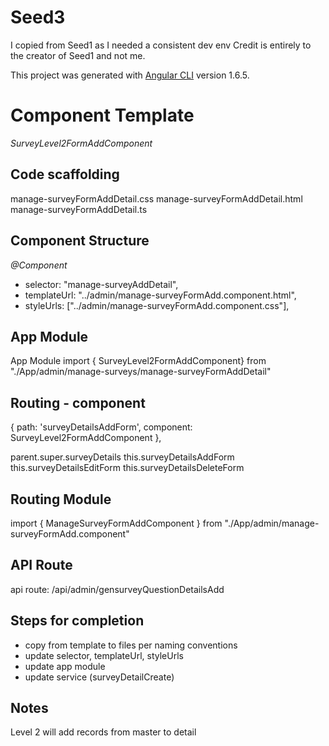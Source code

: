 # Seed3 
I copied from Seed1 as I needed a consistent dev env
Credit is entirely to the creator of Seed1 and not me.

This project was generated with [Angular CLI](https://github.com/angular/angular-cli) version 1.6.5.

# Component Template
*SurveyLevel2FormAddComponent*


## Code scaffolding

manage-surveyFormAddDetail.css
manage-surveyFormAddDetail.html
manage-surveyFormAddDetail.ts


## Component Structure

_@Component_ 
   * selector: "manage-surveyAddDetail",
   * templateUrl: "../admin/manage-surveyFormAdd.component.html",
   * styleUrls: ["../admin/manage-surveyFormAdd.component.css"],

## App Module

App Module
import { SurveyLevel2FormAddComponent} from "./App/admin/manage-surveys/manage-surveyFormAddDetail"

## Routing - component
 { path: 'surveyDetailsAddForm', component: SurveyLevel2FormAddComponent },

parent.super.surveyDetails
this.surveyDetailsAddForm
this.surveyDetailsEditForm
this.surveyDetailsDeleteForm

## Routing Module

import { ManageSurveyFormAddComponent } from "./App/admin/manage-surveyFormAdd.component"	

## API Route
api route:  /api/admin/gensurveyQuestionDetailsAdd

## Steps for completion

* copy from template to files per naming conventions
* update selector, templateUrl, styleUrls
* update app module
* update service  (surveyDetailCreate)

## Notes
Level 2 will add records from master to detail